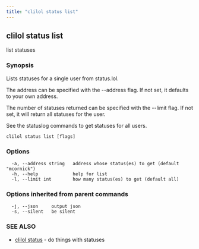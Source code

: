 ```yaml
---
title: "clilol status list"
---
```

## clilol status list

list statuses

### Synopsis

Lists statuses for a single user from status.lol.

The address can be specified with the --address flag. If not set,
it defaults to your own address.

The number of statuses returned can be specified with the --limit
flag. If not set, it will return all statuses for the user.

See the statuslog commands to get statuses for all users.

```
clilol status list [flags]
```

### Options

```
  -a, --address string   address whose status(es) to get (default "mcornick")
  -h, --help             help for list
  -l, --limit int        how many status(es) to get (default all)
```

### Options inherited from parent commands

```
  -j, --json     output json
  -s, --silent   be silent
```

### SEE ALSO

* [clilol status](clilol_status.md)	 - do things with statuses

